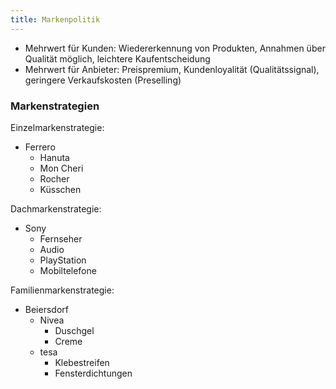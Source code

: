 ```yaml
---
title: Markenpolitik
---
```

- Mehrwert für Kunden: Wiedererkennung von Produkten, Annahmen über Qualität möglich, leichtere Kaufentscheidung
- Mehrwert für Anbieter: Preispremium, Kundenloyalität (Qualitätssignal), geringere Verkaufskosten (Preselling)

### Markenstrategien
Einzelmarkenstrategie:

- Ferrero
  - Hanuta
  - Mon Cheri
  - Rocher
  - Küsschen

Dachmarkenstrategie:
- Sony
  - Fernseher
  - Audio
  - PlayStation
  - Mobiltelefone

Familienmarkenstrategie:
- Beiersdorf
  - Nivea
    - Duschgel
    - Creme
  - tesa
    - Klebestreifen
    - Fensterdichtungen
